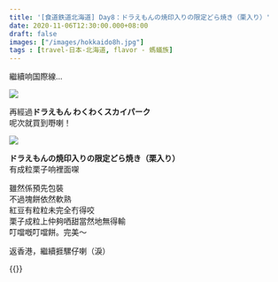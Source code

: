 ```yaml
---
title: '[食道鉄道北海道] Day8：ドラえもんの焼印入りの限定どら焼き（栗入り）'
date: 2020-11-06T12:30:00.000+08:00
draft: false
images: ["/images/hokkaido8h.jpg"]
tags : [travel-日本-北海道, flavor - 螞蟻族]
---
```

 
繼續响国際線...  

![](/images/hokkaido8h1.jpg)

再經過**ドラえもん わくわくスカイパーク**  
呢次就買到嘢喇！  

![](/images/hokkaido8h.jpg)

**ドラえもんの焼印入りの限定どら焼き（栗入り）**  
有成粒栗子响裡面㗎  
  
雖然係預先包裝  
不過塊餅依然軟熟  
紅豆有粒粒未完全冇得咬  
栗子成粒上仲夠哂甜當然地無得輸  
叮噹嘅叮噹餅。完美～  
  
  
返香港，繼續捱騾仔喇（淚）
  
{{<hokkaido>}}
